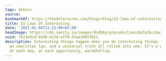 ```yaml
---
tags: dehors
source:
bookmarkOf: https://thedolectures.com/blogs/blog/23-laws-of-interesting
title: 23 Laws Of Interesting.
date: '2021-01-04T11:23:00+02:00'
headImage: https://cdn.sanity.io/images/9ndb8yrg/production/da7a1bccba3691cbb4c4cfcfbf66774f3a2cd7c9-1500x1000.jpg?w=1200&h=800&auto=format
uuid: 7e23edcd-9a96-422d-af70-91ae10857b21
description: Interesting things happen when you do interesting things. It’s an equation,
  an unwritten law, and a universal truth all rolled into one. It’s a way at looking
  at each day, at each opportunity, each&hellip;
---
```

